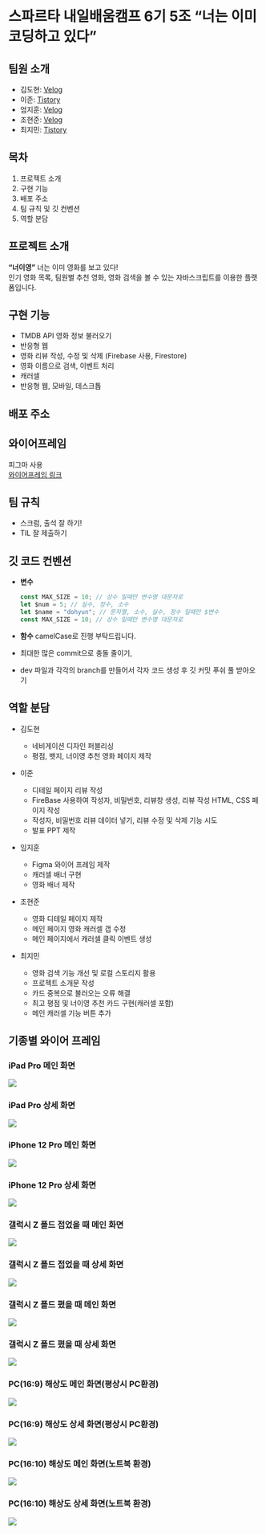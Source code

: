 # 스파르타 내일배움캠프 6기 5조 “너는 이미 코딩하고 있다”

## 팀원 소개

- 김도현: [Velog](https://velog.io/@hot5667/posts)
- 이준: [Tistory](https://www.tistory.com/member/blog)
- 엄지훈: [Velog](https://velog.io/@djawlgns0924/posts)
- 조현준: [Velog](https://velog.io/@johj703/posts)
- 최지민: [Tistory](https://choijming21.tistory.com)

## 목차

1. 프로젝트 소개
2. 구현 기능
3. 배포 주소
4. 팀 규칙 및 깃 컨벤션
5. 역할 분담

## 프로젝트 소개

**“너이영”** 너는 이미 영화를 보고 있다!  
인기 영화 목록, 팀원별 추천 영화, 영화 검색을 볼 수 있는 자바스크립트를 이용한 플랫폼입니다.

## 구현 기능

- TMDB API 영화 정보 불러오기
- 반응형 웹
- 영화 리뷰 작성, 수정 및 삭제 (Firebase 사용, Firestore)
- 영화 이름으로 검색, 이벤트 처리
- 캐러셀
- 반응형 웹, 모바일, 데스크톱

## 배포 주소

## 와이어프레임

피그마 사용  
[와이어프레임 링크](https://www.figma.com/design/VUlsHs7mn6qfRHtk1qZ0ht/Untitled?node-id=0-1&t=U7HTrdgbZVIiVZNV-1)

## 팀 규칙

- 스크럼, 출석 잘 하기!
- TIL 잘 제출하기

## 깃 코드 컨벤션

- **변수**
  ```javascript
  const MAX_SIZE = 10; // 상수 일때만 변수명 대문자로
  let $num = 5; // 실수, 정수, 소수
  let $name = "dohyun"; // 문자열, 소수, 실수, 정수 일때만 $변수
  const MAX_SIZE = 10; // 상수 일때만 변수명 대문자로

- **함수**
  camelCase로 진행 부탁드립니다.

- 최대한 많은 commit으로 충돌 줄이기, 
- dev 파일과 각각의 branch를 만들어서 각자 코드 생성 후
  깃 커밋 푸쉬 풀 받아오기

## 역할 분담
  - 김도현
      - 네비게이션 디자인 퍼블리싱
      - 평점, 뱃지, 너이영 추천 영화 페이지 제작

  - 이준
      - 디테일 페이지 리뷰 작성
      - FireBase 사용하여 작성자, 비밀번호, 리뷰창 생성, 리뷰 작성 HTML, CSS 페이지 작성
      - 작성자, 비밀번호 리뷰 데이터 넣기, 리뷰 수정 및 삭제 기능 시도
      - 발표 PPT 제작

  - 임지훈
      - Figma 와이어 프레임 제작
      - 캐러셀 배너 구현
      - 영화 배너 제작

  - 조현준
      - 영화 디테일 페이지 제작
      - 메인 페이지 영화 캐러셀 갭 수정
      - 메인 페이지에서 캐러셀 클릭 이벤트 생성

  - 최지민
      - 영화 검색 기능 개선 및 로컬 스토리지 활용
      - 프로젝트 소개문 작성
      - 카드 중복으로 불러오는 오류 해결
      - 최고 평점 및 너이영 추천 카드 구현(캐러셀 포함)
      - 메인 캐러셀 기능 버튼 추가


## 기종별 와이어 프레임

### iPad Pro 메인 화면
<img src="https://velog.velcdn.com/images/johj703/post/7f392caa-0f2b-4196-a2e4-c9d0d44b12f4/image.png" />

### iPad Pro 상세 화면
<img src="https://velog.velcdn.com/images/johj703/post/e658a6b4-71b1-4325-b66c-9777c8f57e5b/image.png" />

### iPhone 12 Pro 메인 화면
<img src="https://velog.velcdn.com/images/johj703/post/d92b2d91-fa26-49ef-ba14-8e238d440301/image.png" />

### iPhone 12 Pro 상세 화면
<img src="https://velog.velcdn.com/images/johj703/post/f6968d89-e282-41fe-b474-27b2eac3beb0/image.png" />

### 갤럭시 Z 폴드 접었을 때 메인 화면
<img src="https://velog.velcdn.com/images/johj703/post/b9966846-ce63-4de8-a6a1-82b8b4450db4/image.png" />

### 갤럭시 Z 폴드 접었을 때 상세 화면
<img src="https://velog.velcdn.com/images/johj703/post/64ab3161-cc15-4dc4-be82-09ebc5546337/image.png" />

### 갤럭시 Z 폴드 폈을 때 메인 화면
<img src="https://velog.velcdn.com/images/johj703/post/25f96896-91dc-4230-95f8-1937266d1b19/image.png" />

### 갤럭시 Z 폴드 폈을 때 상세 화면
<img src="https://velog.velcdn.com/images/johj703/post/b78bc7ef-fc88-4b1b-8528-5ad42db9910a/image.png" />

### PC(16:9) 해상도 메인 화면(평상시 PC환경)
<img src="https://velog.velcdn.com/images/johj703/post/6079dedb-634a-4f6c-888f-b4f29031d071/image.png" />

### PC(16:9) 해상도 상세 화면(평상시 PC환경)
<img src="https://velog.velcdn.com/images/johj703/post/83049853-9fe7-4166-925c-73727dfbd4e4/image.png" />

### PC(16:10) 해상도 메인 화면(노트북 환경)
<img src="https://velog.velcdn.com/images/johj703/post/9ad77493-3983-45af-ab80-0aa2017be4a2/image.png" />

### PC(16:10) 해상도 상세 화면(노트북 환경)
<img src="https://velog.velcdn.com/images/johj703/post/cd61e055-808c-4e3b-8678-0988491b7d24/image.png" />
